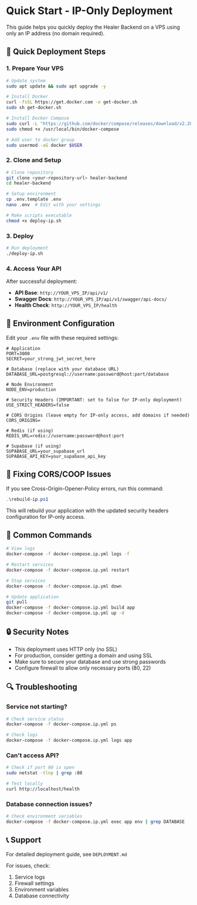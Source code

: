 # Quick Start - IP-Only Deployment

This guide helps you quickly deploy the Healer Backend on a VPS using only an IP address (no domain required).

## 🚀 Quick Deployment Steps

### 1. Prepare Your VPS

```bash
# Update system
sudo apt update && sudo apt upgrade -y

# Install Docker
curl -fsSL https://get.docker.com -o get-docker.sh
sudo sh get-docker.sh

# Install Docker Compose
sudo curl -L "https://github.com/docker/compose/releases/download/v2.20.0/docker-compose-$(uname -s)-$(uname -m)" -o /usr/local/bin/docker-compose
sudo chmod +x /usr/local/bin/docker-compose

# Add user to docker group
sudo usermod -aG docker $USER
```

### 2. Clone and Setup

```bash
# Clone repository
git clone <your-repository-url> healer-backend
cd healer-backend

# Setup environment
cp .env.template .env
nano .env  # Edit with your settings

# Make scripts executable
chmod +x deploy-ip.sh
```

### 3. Deploy

```bash
# Run deployment
./deploy-ip.sh
```

### 4. Access Your API

After successful deployment:

- **API Base**: `http://YOUR_VPS_IP/api/v1/`
- **Swagger Docs**: `http://YOUR_VPS_IP/api/v1/swagger/api-docs/`
- **Health Check**: `http://YOUR_VPS_IP/health`

## 🔧 Environment Configuration

Edit your `.env` file with these required settings:

```env
# Application
PORT=3000
SECRET=your_strong_jwt_secret_here

# Database (replace with your database URL)
DATABASE_URL=postgresql://username:password@host:port/database

# Node Environment
NODE_ENV=production

# Security Headers (IMPORTANT: set to false for IP-only deployment)
USE_STRICT_HEADERS=false

# CORS Origins (leave empty for IP-only access, add domains if needed)
CORS_ORIGINS=

# Redis (if using)
REDIS_URL=redis://username:password@host:port

# Supabase (if using)
SUPABASE_URL=your_supabase_url
SUPABASE_API_KEY=your_supabase_api_key
```

## 🚨 Fixing CORS/COOP Issues

If you see Cross-Origin-Opener-Policy errors, run this command:

```powershell
.\rebuild-ip.ps1
```

This will rebuild your application with the updated security headers configuration for IP-only access.

## 📝 Common Commands

```bash
# View logs
docker-compose -f docker-compose.ip.yml logs -f

# Restart services
docker-compose -f docker-compose.ip.yml restart

# Stop services
docker-compose -f docker-compose.ip.yml down

# Update application
git pull
docker-compose -f docker-compose.ip.yml build app
docker-compose -f docker-compose.ip.yml up -d
```

## 🔒 Security Notes

- This deployment uses HTTP only (no SSL)
- For production, consider getting a domain and using SSL
- Make sure to secure your database and use strong passwords
- Configure firewall to allow only necessary ports (80, 22)

## 🔍 Troubleshooting

### Service not starting?

```bash
# Check service status
docker-compose -f docker-compose.ip.yml ps

# Check logs
docker-compose -f docker-compose.ip.yml logs app
```

### Can't access API?

```bash
# Check if port 80 is open
sudo netstat -tlnp | grep :80

# Test locally
curl http://localhost/health
```

### Database connection issues?

```bash
# Check environment variables
docker-compose -f docker-compose.ip.yml exec app env | grep DATABASE
```

## 📞 Support

For detailed deployment guide, see `DEPLOYMENT.md`

For issues, check:

1. Service logs
2. Firewall settings
3. Environment variables
4. Database connectivity
